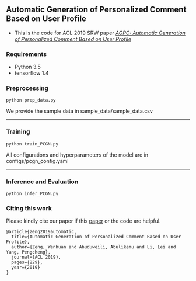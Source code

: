 ## Automatic Generation of Personalized Comment Based on User Profile
- This is the code for ACL 2019 SRW paper *[AGPC: Automatic Generation of Personalized Comment Based on User Profile](https://www.aclweb.org/anthology/P19-2#page=249)* 

### Requirements
* Python 3.5
* tensorflow 1.4

### Preprocessing
```
python prep_data.py 
```
We provide the sample data in sample_data/sample_data.csv

***************************************************************

### Training
```
python train_PCGN.py
```
All configurations and hyperparameters of the model are in configs/pcgn_config.yaml
****************************************************************

### Inference and Evaluation
```
python infer_PCGN.py
```
### Citing this work
Please kindly cite our paper if this [paper](https://www.aclweb.org/anthology/P19-2#page=249) or the code are helpful.
```
@article{zeng2019automatic,
  title={Automatic Generation of Personalized Comment Based on User Profile},
  author={Zeng, Wenhuan and Abuduweili, Abulikemu and Li, Lei and Yang, Pengcheng},
  journal={ACL 2019},
  pages={229},
  year={2019}
}
```
